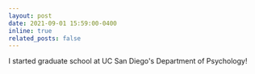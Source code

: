 ```yaml
---
layout: post
date: 2021-09-01 15:59:00-0400
inline: true
related_posts: false
---
```


I started graduate school at UC San Diego's Department of Psychology!
